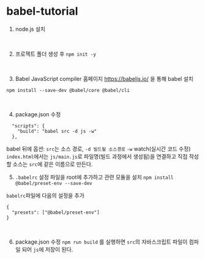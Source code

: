 # babel-tutorial
1. node.js 설치   
<br/>

2. 프로젝트 폴더 생성 후 ```npm init -y```  
<br/>

3. Babel JavaScript compiler 홈페이지 https://babeljs.io/ 을 통해 babel 설치
```
npm install --save-dev @babel/core @babel/cli
```
<br/>

4. package.json 수정
```
  "scripts": {
    "build": "babel src -d js -w"
  },
```
babel 뒤에 옵션: ```src```는 소스 경로, ```-d 빌드될 소스경로``` ```-w``` watch(실시간 코드 수정)
```index.html```에서는 ```js/main.js```로 파일명(빌드 과정에서 생성됨)을 연결하고 직접 작성할 소스는 ```src```에 같은 이름으로 만든다.
<br/>


5. ```.babelrc``` 설정 파일을 root에 추가하고 관련 모듈을 설치
```npm install @babel/preset-env --save-dev``` 

```babelrc```파일에 다음의 설정을 추가

```
{
  "presets": ["@babel/preset-env"]
}
```
<br/>


6. package.json 수정
``` npm run build ``` 를 실행하면 ```src```의 자바스크립트 파일이 컴파일 되어 ```js```에 저장이 된다.


